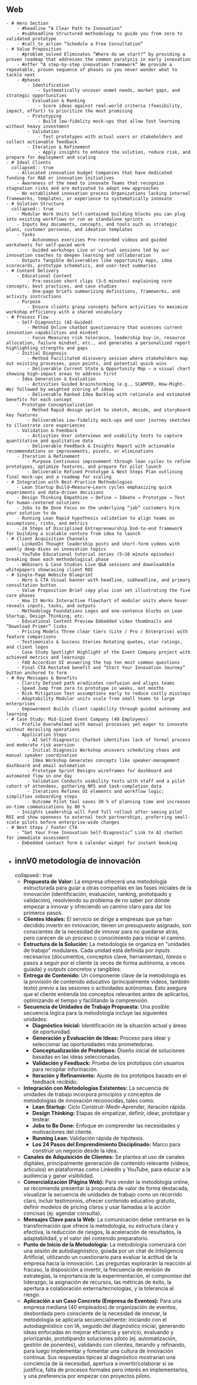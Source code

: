 ## Web
	- # Hero Section
		- #headline “A Clear Path to Innovation”
		- #subheadline Structured methodology to guide you from zero to validated prototype
		- #call_to_action “Schedule a Free Consultation”
	- # Value Proposition
		- #problem_solved Eliminates “Where do we start?” by providing a proven roadmap that addresses the common paralysis in early innovation
		- #offer “A step-by-step innovation framework” We provide a repeatable, proven sequence of phases so you never wonder what to tackle next
		- #phases
			- Identification
				- Systematically uncover unmet needs, market gaps, and strategic opportunities
			- Evaluation & Ranking
				- Score ideas against real-world criteria (feasibility, impact, effort) to prioritize the most promising
			- Prototyping
				- Build low-fidelity mock-ups that allow fast learning without heavy investment
			- Validation
				- Test prototypes with actual users or stakeholders and collect actionable feedback
			- Iteration & Refinement
				- Apply insights to enhance the solution, reduce risk, and prepare for deployment and scaling
	- # Ideal Clients
	  collapsed:: true
		- Allocated innovation budget Companies that have dedicated funding for R&D or innovation initiatives
		- Awareness of the need to innovate Teams that recognize stagnation risks and are motivated to adopt new approaches
		- No established innovation process Organizations lacking internal frameworks, templates, or experience to systematically innovate
	- # Solution Structure
	  collapsed:: true
		- Modular Work Units Self-contained building blocks you can plug into existing workflows or run as standalone sprints
		- Inputs Key documents, concepts, and tools such as strategic plans, customer personas, and ideation templates
		- Tasks
			- Autonomous exercises Pre-recorded videos and guided worksheets for self-paced work
			- Guided workshops Live or virtual sessions led by our innovation coaches to deepen learning and collaboration
		- Outputs Tangible deliverables like opportunity maps, idea scorecards, prototype schematics, and user-test summaries
	- # Content Delivery
		- Educational Content
			- Pre-session short clips (3–5 minutes) explaining core concepts, best practices, and case studies
			- One-page briefs summarizing definitions, frameworks, and activity instructions
		- Purpose
			- Ensure clients grasp concepts before activities to maximize workshop efficiency with a shared vocabulary
	- # Process Flow
		- Self-Diagnostic (AI-Guided)
			- Method Online chatbot questionnaire that assesses current innovation capabilities and mindset
			- Focus Measures risk tolerance, leadership buy-in, resource allocation, failure mindset, etc., and generates a personalized report highlighting strengths and gaps
		- Initial Diagnosis
			- Method Facilitated discovery session where stakeholders map out existing processes, pain points, and potential quick wins
			- Deliverable Current State & Opportunity Map – a visual chart showing high-impact areas to address first
		- Idea Generation & Evaluation
			- Activities Guided brainstorming (e.g., SCAMPER, How-Might-We) followed by weighted scoring of ideas
			- Deliverable Ranked Idea Backlog with rationale and estimated benefits for each concept
		- Prototype Conceptualization
			- Method Rapid design sprint to sketch, decide, and storyboard key features
			- Deliverables Low-fidelity mock-ups and user journey sketches to illustrate core experiences
		- Validation & Feedback
			- Activities User interviews and usability tests to capture quantitative and qualitative data
			- Deliverable Feedback & Insights Report with actionable recommendations on improvements, pivots, or eliminations
		- Iteration & Refinement
			- Purpose Continuous improvement through lean cycles to refine prototypes, optimize features, and prepare for pilot launch
			- Deliverable Refined Prototype & Next Steps Plan outlining final mock-ups and a roadmap for scaling
	- # Integration with Best-Practice Methodologies
		- Lean Startup Build–Measure–Learn cycles emphasizing quick experiments and data-driven decisions
		- Design Thinking Empathize → Define → Ideate → Prototype → Test for human-centered solutions
		- Jobs to Be Done Focus on the underlying “job” customers hire your solution to do
		- Running Lean Rapid hypothesis validation to align teams on assumptions, risks, and metrics
		- 24 Steps of Disciplined Entrepreneurship End-to-end framework for building a scalable venture from idea to launch
	- # Client Acquisition Channels
		- LinkedIn Thought leadership posts and short-form videos with weekly deep-dives on innovation topics
		- YouTube Educational tutorial series (5–10 minute episodes) breaking down each methodological phase
		- Webinars & Case Studies Live Q&A sessions and downloadable whitepapers showcasing client ROI
	- # Single-Page Website Blueprint
		- Hero & CTA Visual banner with headline, subheadline, and primary consultation button
		- Value Proposition Brief copy plus icon set illustrating the five core phases
		- How It Works Interactive flowchart of modular units where hover reveals inputs, tasks, and outputs
		- Methodology Foundations Logos and one-sentence blurbs on Lean Startup, Design Thinking, etc.
		- Educational Content Preview Embedded video thumbnails and “Download Primer” links
		- Pricing Models Three clear tiers (Lite / Pro / Enterprise) with feature comparisons
		- Testimonials & Success Stories Rotating quotes, star ratings, and client logos
		- Case Study Spotlight Highlight of the Event Company project with achieved metrics and learnings
		- FAQ Accordion UI answering the top ten most common questions
		- Final CTA Restated benefit and “Start Your Innovation Journey” button anchored to form
	- # Key Messages & Benefits
		- Clarity Defined path eradicates confusion and aligns teams
		- Speed Jump from zero to prototype in weeks, not months
		- Risk Mitigation Test assumptions early to reduce costly missteps
		- Adaptability Modular units scale from small teams to large enterprises
		- Empowerment Builds client capability through guided autonomy and learning
	- # Case Study: Mid-Sized Event Company (40 Employees)
		- Profile Overwhelmed with manual processes yet eager to innovate without derailing operations
		- Application Steps
			- AI Self-Diagnostic Chatbot identifies lack of formal process and moderate risk aversion
			- Initial Diagnosis Workshop uncovers scheduling chaos and manual speaker coordination
			- Idea Workshop Generates concepts like speaker-management dashboard and email automation
			- Prototype Sprint Designs wireframes for dashboard and automated flow in one day
			- Validation Conducts usability tests with staff and a pilot cohort of attendees, gathering NPS and task-completion data
			- Iterations Refines UI elements and workflow logic; simplifies onboarding steps
			- Outcome Pilot tool saves 30 % of planning time and increases on-time communications by 80 %
		- Insights Leadership will fund full rollout after seeing pilot ROI and show openness to external tech partnerships, preferring small-scale pilots before enterprise-wide changes
	- # Next Steps / Footer CTA
		- “Get Your Free Innovation Self-Diagnostic” Link to AI chatbot for immediate assessment
		- Embedded contact form & calendar widget for instant booking
- ## innV0 metodología de innovación
  collapsed:: true
	- **Propuesta de Valor:** La empresa ofrecerá una metodología estructurada para guiar a otras compañías en las fases iniciales de la innovación (identificación, evaluación, ranking, prototipado y validación), resolviendo su problema de no saber por dónde empezar a innovar y ofreciendo un camino claro para dar los primeros pasos.
	- **Clientes Ideales:** El servicio se dirige a empresas que ya han decidido invertir en innovación, tienen un presupuesto asignado, son conscientes de la necesidad de innovar para no quedarse atrás, pero carecen de un proceso o conocimiento para iniciar el camino.
	- **Estructura de la Solución:** La metodología se organiza en "unidades de trabajo" modulares. Cada unidad está definida por *inputs* necesarios (documentos, conceptos clave, herramientas), *tareas* o pasos a seguir por el cliente (a veces de forma autónoma, a veces guiada) y *outputs* concretos y tangibles.
	- **Entrega de Contenido:** Un componente clave de la metodología es la provisión de contenido educativo (principalmente videos, también texto) previo a las sesiones o actividades autónomas. Esto asegura que el cliente entienda los conceptos relevantes antes de aplicarlos, optimizando el tiempo y facilitando la comprensión.
	- **Secuencia de Unidades de Trabajo Propuesta:** Una posible secuencia lógica para la metodología incluye las siguientes unidades:
		- **Diagnóstico Inicial:** Identificación de la situación actual y áreas de oportunidad.
		- **Generación y Evaluación de Ideas:** Proceso para idear y seleccionar las oportunidades más prometedoras.
		- **Conceptualización de Prototipos:** Diseño inicial de soluciones basadas en las ideas seleccionadas.
		- **Validación y Feedback:** Prueba de los prototipos con usuarios para recopilar información.
		- **Iteración y Refinamiento:** Ajuste de los prototipos basado en el feedback recibido.
	- **Integración con Metodologías Existentes:** La secuencia de unidades de trabajo incorpora principios y conceptos de metodologías de innovación reconocidas, tales como:
		- **Lean Startup:** Ciclo Construir-Medir-Aprender, iteración rápida.
		- **Design Thinking:** Etapas de empatizar, definir, idear, prototipar y testear.
		- **Jobs to Be Done:** Enfoque en comprender las necesidades y motivaciones del cliente.
		- **Running Lean:** Validación rápida de hipótesis.
		- **Los 24 Pasos del Emprendimiento Disciplinado:** Marco para construir un negocio desde la idea.
	- **Canales de Adquisición de Clientes:** Se plantea el uso de canales digitales, principalmente generación de contenido relevante (videos, artículos) en plataformas como LinkedIn y YouTube, para educar a la audiencia y ganar visibilidad.
	- **Comercialización (Página Web):** Para vender la metodología online, se recomienda presentar la propuesta de valor de forma destacada, visualizar la secuencia de unidades de trabajo como un recorrido claro, incluir testimonios, ofrecer contenido educativo gratuito, definir modelos de pricing claros y usar llamadas a la acción concisas (ej. agendar consulta).
	- **Mensajes Clave para la Web:** La comunicación debe centrarse en la transformación que ofrece la metodología, su estructura clara y efectiva, la reducción de riesgos, la aceleración de resultados, la adaptabilidad, y el valor del contenido preparatorio.
	- **Punto de Inicio de la Metodología:** La metodología comenzará con una sesión de autodiagnóstico, guiada por un chat de Inteligencia Artificial, utilizando un cuestionario para evaluar la actitud de la empresa hacia la innovación. Las preguntas explorarán la reacción al fracaso, la disposición a invertir, la frecuencia de revisión de estrategias, la importancia de la experimentación, el compromiso del liderazgo, la asignación de recursos, las métricas de éxito, la apertura a colaboración externa/tecnologías, y la tolerancia al riesgo.
	- **Aplicación a un Caso Concreto (Empresa de Eventos):** Para una empresa mediana (40 empleados) de organización de eventos, desbordada pero consciente de la necesidad de innovar, la metodología se aplicaría secuencialmente: iniciando con el autodiagnóstico con IA, seguido del diagnóstico inicial, generando ideas enfocadas en mejorar eficiencia y servicio, evaluando y priorizando, prototipando soluciones piloto (ej. automatización, gestión de ponentes), validando con clientes, iterando y refinando, para luego implementar y fomentar una cultura de innovación continua. Sus respuestas típicas al diagnóstico mostrarían una conciencia de la necesidad, apertura a invertir/colaborar si se justifica, falta de procesos formales pero interés en implementarlos, y una preferencia por empezar con proyectos piloto.